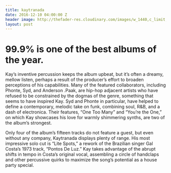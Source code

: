 ```yaml
---
title: kaytranada
date: 2016-12-10 04:00:00 Z
header image: http://thefader-res.cloudinary.com/images/w_1440,c_limit,f_auto,q_auto:best/_W4A6961_WEB_eejcls/kaytranada-album-interview-99-percent.jpg
layout: post
---
```


# 99.9% is one of the best albums of the year. 

Kay’s inventive percussion keeps the album upbeat, but it’s often a dreamy, mellow listen, perhaps a result of the producer’s effort to broaden perceptions of his capabilities. Many of the featured collaborators, including Phonte, Syd, and Anderson .Paak, are hip-hop adjacent artists who have refused to be constrained by the dogmas of the genre, something that seems to have inspired Kay. Syd and Phonte in particular, have helped to define a contemporary, melodic take on funk, combining soul, R&B, and a dash of electronica. Their features, “One Too Many” and “You’re the One,” on which Kay showcases his love for warmly shimmering synths, are two of the album’s strongest.

Only four of the album’s fifteen tracks do not feature a guest, but even without any company, Kaytranada displays plenty of range. His most impressive solo cut is “Lite Spots,” a rework of the Brazilian singer Gal Costa’s 1973 track, “Pontos De Luz.” Kay takes advantage of the abrupt shifts in tempo in Costa’s original vocal, assembling a circle of handclaps and other percussive quirks to maximize the song’s potential as a house party special.